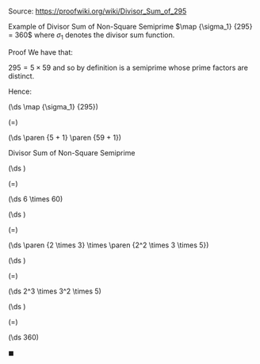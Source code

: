 # 

Source: https://proofwiki.org/wiki/Divisor_Sum_of_295

Example of Divisor Sum of Non-Square Semiprime
$\map {\sigma_1} {295} = 360$
where $\sigma_1$ denotes the divisor sum function.


Proof
We have that:

$295 = 5 \times 59$
and so by definition is a semiprime whose prime factors are distinct.

Hence:














\(\ds \map {\sigma_1} {295}\)

\(=\)







\(\ds \paren {5 + 1} \paren {59 + 1}\)





Divisor Sum of Non-Square Semiprime














\(\ds \)

\(=\)







\(\ds 6 \times 60\)




















\(\ds \)

\(=\)







\(\ds \paren {2 \times 3} \times \paren {2^2 \times 3 \times 5}\)




















\(\ds \)

\(=\)







\(\ds 2^3 \times 3^2 \times 5\)




















\(\ds \)

\(=\)







\(\ds 360\)









$\blacksquare$






